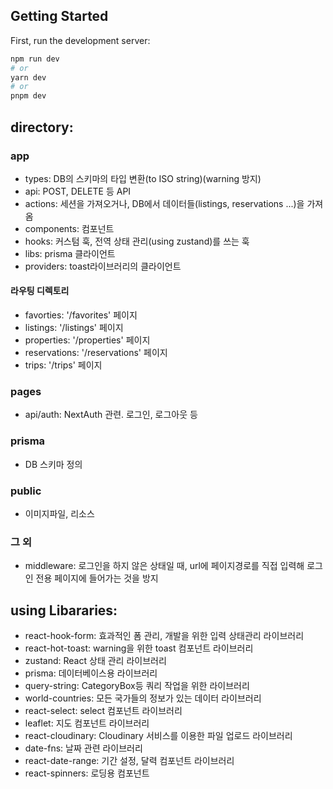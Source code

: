 
## Getting Started

First, run the development server:

```bash
npm run dev
# or
yarn dev
# or
pnpm dev
```

## directory:

### app
- types: DB의 스키마의 타입 변환(to ISO string)(warning 방지)
- api: POST, DELETE 등 API
- actions: 세션을 가져오거나, DB에서 데이터들(listings, reservations ...)을 가져옴
- components: 컴포넌트
- hooks: 커스텀 훅, 전역 상태 관리(using zustand)를 쓰는 훅
- libs: prisma 클라이언트
- providers: toast라이브러리의 클라이언트 
#### 라우팅 디렉토리
- favorties: '/favorites' 페이지
- listings: '/listings' 페이지
- properties: '/properties' 페이지
- reservations: '/reservations' 페이지
- trips: '/trips' 페이지

### pages
- api/auth: NextAuth 관련. 로그인, 로그아웃 등

### prisma
- DB 스키마 정의

### public
- 이미지파일, 리소스

### 그 외
- middleware: 로그인을 하지 않은 상태일 때, url에 페이지경로를 직접 입력해 로그인 전용 페이지에 들어가는 것을 방지 

## using Libararies:

- react-hook-form: 효과적인 폼 관리, 개발을 위한 입력 상태관리 라이브러리
- react-hot-toast: warning을 위한 toast 컴포넌트 라이브러리
- zustand: React 상태 관리 라이브러리
- prisma: 데이터베이스용 라이브러리
- query-string: CategoryBox등 쿼리 작업을 위한 라이브러리
- world-countries: 모든 국가들의 정보가 있는 데이터 라이브러리
- react-select: select 컴포넌트 라이브러리
- leaflet: 지도 컴포넌트 라이브러리
- react-cloudinary: Cloudinary 서비스를 이용한 파일 업로드 라이브러리
- date-fns: 날짜 관련 라이브러리
- react-date-range: 기간 설정, 달력 컴포넌트 라이브러리
- react-spinners: 로딩용 컴포넌트
